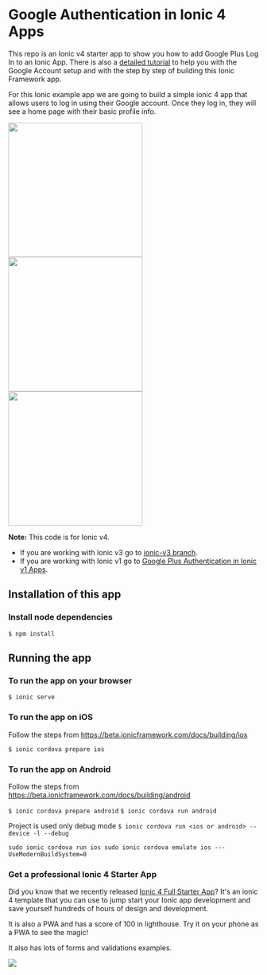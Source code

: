 # Google Authentication in Ionic 4 Apps

This repo is an Ionic v4 starter app to show you how to add Google Plus Log In to an Ionic App. There is also a [detailed tutorial](https://ionicthemes.com/tutorials/about/ionic2-google-login) to help you with the Google Account setup and with the step by step of building this Ionic Framework app.


For this Ionic example app we are going to build a simple ionic 4 app that allows users to log in using their Google account. Once they log in, they will see a home page with their basic profile info.

<div>
<img src="https://s3-us-west-2.amazonaws.com/ionicthemes/tutorials/screenshots/ionic-google-login/google-plus-ionic-login.jpeg" width="270">
<img src="https://s3-us-west-2.amazonaws.com/ionicthemes/tutorials/screenshots/ionic-google-login/google-sign-in-ionic.png" width="270">
<img src="https://s3-us-west-2.amazonaws.com/ionicthemes/tutorials/screenshots/ionic-google-login/google-login-ionic4.png" width="270">
</div>

**Note:** This code is for Ionic v4.
- If you are working with Ionic v3 go to [ionic-v3 branch](https://github.com/ionicthemes/ionic-google-login/tree/master/ionic-v3).
- If you are working with Ionic v1 go to [Google Plus Authentication in Ionic v1 Apps](https://ionicthemes.com/tutorials/about/google-plus-login-with-ionic-framework).


## Installation of this app

### Install node dependencies
`$ npm install`


## Running the app

### To run the app on your browser
`$ ionic serve`

### To run the app on iOS
Follow the steps from https://beta.ionicframework.com/docs/building/ios

`$ ionic cordova prepare ios`

### To run the app on Android
Follow the steps from https://beta.ionicframework.com/docs/building/android

`$ ionic cordova prepare android`
`$ ionic cordova run android`

Project is used only debug mode
`$ ionic cordova run <ios or android> --device -l --debug `

`sudo ionic cordova run ios
sudo ionic cordova emulate ios ---UseModernBuildSystem=0
`

### Get a professional Ionic 4 Starter App
Did you know that we recently released [Ionic 4 Full Starter App](https://ionicthemes.com/product/ionic4-full-starter-app)? It's an ionic 4 template that you can use to jump start your Ionic app development and save yourself hundreds of hours of design and development.

It is also a PWA and has a score of 100 in lighthouse. Try it on your phone as a PWA to see the magic!

It also has lots of forms and validations examples.

<img src="https://s3-us-west-2.amazonaws.com/ionicthemes/cover_images/redesign/ionic4-full-starter-app.jpg"/>
